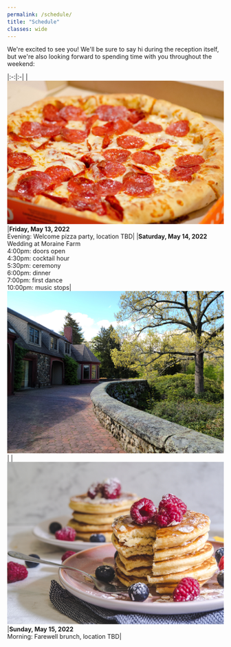 ```yaml
---
permalink: /schedule/
title: "Schedule"
classes: wide
---
```


We're excited to see you! We'll be sure to say hi during the reception itself, but we're also looking forward to spending time with you throughout the weekend:

|:-:|:-|
|<img src="/assets/images/pizza.jpg">|**Friday, May 13, 2022**<br/>Evening: Welcome pizza party, location TBD|
|**Saturday, May 14, 2022**<br/>Wedding at Moraine Farm<br/>4:00pm: doors open<br/>4:30pm: cocktail hour<br/>5:30pm: ceremony<br/>6:00pm: dinner<br/>7:00pm: first dance<br/>10:00pm: music stops|<img src="/assets/images/moraine_farm.jpg">|
|<img src="/assets/images/pancakes.jpg">|**Sunday, May 15, 2022**<br/>Morning: Farewell brunch, location TBD|
